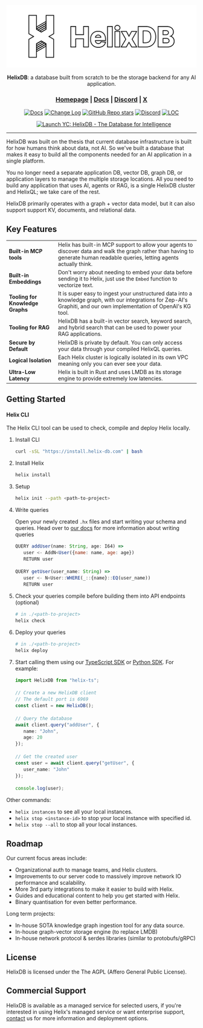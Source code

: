 <div align="center">

<picture>
  <img src="/docs/full_logo.png" alt="HelixDB Logo">
</picture>

<b>HelixDB</b>: a database built from scratch to be the storage backend for any AI application.

<h3>
  <a href="https://helix-db.com">Homepage</a> |
  <a href="https://docs.helix-db.com">Docs</a> |
  <a href="https://discord.gg/2stgMPr5BD">Discord</a> |
  <a href="https://x.com/hlx_db">X</a>
</h3>

[![Docs](https://img.shields.io/badge/docs-latest-blue)](https://docs.helix-db.com)
[![Change Log](https://img.shields.io/badge/changelog-latest-blue)](https://docs.helix-db.com/change-log/helixdb)
[![GitHub Repo stars](https://img.shields.io/github/stars/HelixDB/helix-db)](https://github.com/HelixDB/helix-db/stargazers)
[![Discord](https://img.shields.io/discord/1354148209005559819)](https://discord.gg/2stgMPr5BD)
[![LOC](https://img.shields.io/endpoint?url=https://ghloc.vercel.app/api/HelixDB/helix-db/badge?filter=.rs$,.sh$&style=flat&logoColor=white&label=Lines%20of%20Code)](https://github.com/HelixDB/helix-db)

<a href="https://www.ycombinator.com/launches/Naz-helixdb-the-database-for-rag-ai" target="_blank"><img src="https://www.ycombinator.com/launches/Naz-helixdb-the-database-for-rag-ai/upvote_embed.svg" alt="Launch YC: HelixDB - The Database for Intelligence" style="margin-left: 12px;"/></a>
</div>

<hr>

HelixDB was built on the thesis that current database infrastructure is built for how humans think about data, not AI. So we've built a database that makes it easy to build all the components needed for an AI application in a single platform. 

You no longer need a separate application DB, vector DB, graph DB, or application layers to manage the multiple storage locations. All you need to build any application that uses AI, agents or RAG, is a single HelixDB cluster and HelixQL; we take care of the rest.

HelixDB primarily operates with a graph + vector data model, but it can also support support KV, documents, and relational data.


## Key Features
|  |  |
|---------|-------------|
| **Built-in MCP tools** | Helix has built-in MCP support to allow your agents to discover data and walk the graph rather than having to generate human readable queries, letting agents actually think. |
| **Built-in Embeddings** | Don't worry about needing to embed your data before sending it to Helix, just use the `Embed` function to vectorize text. |
| **Tooling for Knowledge Graphs** | It is super easy to ingest your unstructured data into a knowledge graph, with our integrations for Zep-AI's Graphiti, and our own implementation of OpenAI's KG tool. |
| **Tooling for RAG** | HelixDB has a built-in vector search, keyword search, and hybrid search that can be used to power your RAG applications. |
| **Secure by Default** | HelixDB is private by default. You can only access your data through your compiled HelixQL queries. |
| **Logical Isolation** | Each Helix cluster is logically isolated in its own VPC meaning only you can ever see your data. |
| **Ultra-Low Latency** | Helix is built in Rust and uses LMDB as its storage engine to provide extremely low latencies. |

## Getting Started
#### Helix CLI
The Helix CLI tool can be used to check, compile and deploy Helix locally.

1. Install CLI

   ```bash
   curl -sSL "https://install.helix-db.com" | bash
   ```

2. Install Helix

   ```bash
   helix install
   ```

3. Setup

   ```bash
   helix init --path <path-to-project>
   ```

4. Write queries

   Open your newly created `.hx` files and start writing your schema and queries.
   Head over to [our docs](https://docs.helix-db.com/introduction/cookbook/basic) for more information about writing queries
   ```js
   QUERY addUser(name: String, age: I64) =>
      user <- AddN<User({name: name, age: age})
      RETURN user

   QUERY getUser(user_name: String) =>
      user <- N<User::WHERE(_::{name}::EQ(user_name))
      RETURN user
   ```

6. Check your queries compile before building them into API endpoints (optional)

   ```bash
   # in ./<path-to-project>
   helix check
   ```

7. Deploy your queries

   ```bash
   # in ./<path-to-project>
   helix deploy
   ```
8. Start calling them using our [TypeScript SDK](https://github.com/HelixDB/helix-ts) or [Python SDK](https://github.com/HelixDB/helix-py). For example:
   ```typescript
   import HelixDB from "helix-ts";

   // Create a new HelixDB client
   // The default port is 6969
   const client = new HelixDB();

   // Query the database
   await client.query("addUser", {
      name: "John",
      age: 20
   });

   // Get the created user
   const user = await client.query("getUser", {
      user_name: "John"
   });

   console.log(user);
   ```


Other commands:

- `helix instances` to see all your local instances.
- `helix stop <instance-id>` to stop your local instance with specified id.
- `helix stop --all` to stop all your local instances.

## Roadmap
Our current focus areas include:
- Organizational auth to manage teams, and Helix clusters. 
- Improvements to our server code to massively improve network IO performance and scalability.
- More 3rd party integrations to make it easier to build with Helix.
- Guides and educational content to help you get started with Helix.
- Binary quantisation for even better performance.

Long term projects:
- In-house SOTA knowledge graph ingestion tool for any data source.
- In-house graph-vector storage engine (to replace LMDB)
- In-house network protocol & serdes libraries (similar to protobufs/gRPC)

## License
HelixDB is licensed under the The AGPL (Affero General Public License).

## Commercial Support
HelixDB is available as a managed service for selected users, if you're interested in using Helix's managed service or want enterprise support, [contact](mailto:founders@helix-db.com) us for more information and deployment options.
